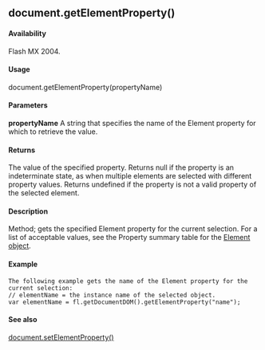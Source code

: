 ## document.getElementProperty()

#### Availability

Flash MX 2004.

#### Usage

document.getElementProperty(propertyName)

#### Parameters

**propertyName** A string that specifies the name of the Element property for which to retrieve the value.

#### Returns

The value of the specified property. Returns null if the property is an indeterminate state, as when multiple elements are selected with different property values. Returns undefined if the property is not a valid property of the selected element.

#### Description

Method; gets the specified Element property for the current selection. For a list of acceptable values, see the Property summary table for the [Element object](#_bookmark374).

#### Example

```
The following example gets the name of the Element property for the current selection:
// elementName = the instance name of the selected object.
var elementName = fl.getDocumentDOM().getElementProperty("name");

```
#### See also

[document.setElementProperty()](#_bookmark283)

